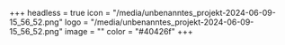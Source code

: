 +++
headless = true
icon = "/media/unbenanntes_projekt-2024-06-09-15_56_52.png"
logo = "/media/unbenanntes_projekt-2024-06-09-15_56_52.png"
image = ""
color = "#40426f"
+++
